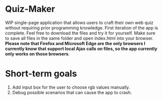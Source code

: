# Quiz-Maker
WIP single-page application that allows users to craft their own web quiz without requiring prior programming knowledge.  First iteration of the app is complete.  Feel free to download the files and try it for yourself.  Make sure to save all files in the same folder and open index.html into your browser.  **Please note that Firefox and Microsoft Edge are the only browsers I currently know that support local Ajax calls on files, so the app currently only works on those browsers**.

# Short-term goals
1.  Add input box for the user to choose rgb values manually.
2.  Debug possible scenarios that can cause the app to crash.


